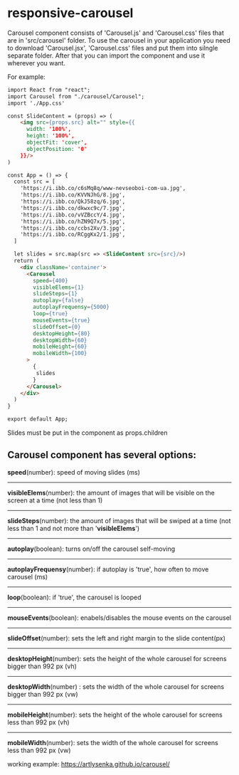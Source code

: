 # responsive-carousel

Carousel component consists of 'Carousel.js' and 'Carousel.css' files that are in 'src/carousel' folder. 
To use the carousel in your application you need to download 'Carousel.jsx', 'Carousel.css' files and put them into silngle separate folder. After that you 
can import the component and use it wherever you want. 

For example: 
```html
import React from "react";
import Carousel from "./carousel/Carousel";
import './App.css'

const SlideContent = (props) => (
    <img src={props.src} alt="" style={{
      width: '100%',
      height: '100%',
      objectFit: 'cover',
      objectPosition: '0'
    }}/>
)

const App = () => {
  const src = [
    'https://i.ibb.co/c6sMq8q/www-nevseoboi-com-ua.jpg', 
    'https://i.ibb.co/KVVNJhG/8.jpg',
    'https://i.ibb.co/QkJ58zq/6.jpg',
    'https://i.ibb.co/dkwxc9c/7.jpg',
    'https://i.ibb.co/vVZBccY/4.jpg',
    'https://i.ibb.co/hZN9Q7x/5.jpg',
    'https://i.ibb.co/ccbs2Xv/3.jpg',
    'https://i.ibb.co/RCggKx2/1.jpg',
  ]

  let slides = src.map(src => <SlideContent src={src}/>)
  return (
    <div className='container'>
      <Carousel
        speed={400}
        visibleElems={1}
        slideSteps={1}
        autoplay={false}
        autoplayFrequensy={5000}
        loop={true}
        mouseEvents={true}
        slideOffset={0}
        desktopHeight={80}
        desktopWidth={60}
        mobileHeight={60}
        mobileWidth={100}
      >
        {
         slides 
        }
      </Carousel>
    </div>
  )
}

export default App;
```
Slides must be put in the component as props.children

Carousel component has several options:
---
**speed**(number): speed of moving slides (ms)
***
**visibleElems**(number): the amount of images that will be visible on the screen at a time (not less than 1)
***
**slideSteps**(number): the amount of images that will be swiped at a time (not less than 1 and not more than '**visibleElems**')
***
**autoplay**(boolean): turns on/off the carousel self-moving
***
**autoplayFrequensy**(number): if autoplay is 'true', how often to move carousel (ms)
***
**loop**(boolean): if 'true', the carousel is looped
***
**mouseEvents**(boolean): enabels/disables the mouse events on the carousel
***
**slideOffset**(number): sets the left and right margin to the slide content(px)
***
**desktopHeight**(number): sets the height of the whole carousel for screens bigger than 992 px (vh)
***
**desktopWidth**(number) : sets the width of the whole carousel for screens bigger than 992 px (vw)
***
**mobileHeight**(number): sets the height of the whole carousel for screens less than 992 px (vh)
***
**mobileWidth**(number): sets the width of the whole carousel for screens less than 992 px (vw)

working example: https://artlysenka.github.io/carousel/

